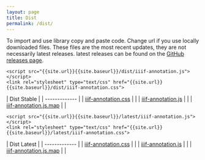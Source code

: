 ```yaml
---
layout: page
title: Dist
permalink: /dist/
---
```


<link rel="stylesheet" type="text/css" href="{{site.url}}{{site.baseurl}}/dist/iiif-annotation.css">

To import and use library copy and paste code. Change url if you use locally downloaded files. These files are the most recent updates, they are not necessarily latest releases. latest releases can be found on the [GitHub releases page](https://github.com/NCSU-Libraries/iiif-annotation/releases).

```
<script src="{{site.url}}{{site.baseurl}}/dist/iiif-annotation.js"></script>
<link rel="stylesheet" type="text/css" href="{{site.url}}{{site.baseurl}}/dist/iiif-annotation.css">
```

| Dist Stable | <a href="{{site.baseurl}}/dist2.zip" download="dist.zip"><i class="fas fa-download"></i></a>
| ------------- |
| [iiif-annotation.css](iiif-annotation.css) | <a href="{{site.baseurl}}/dist/iiif-annotation.css" download><i class="fas fa-download"></i></a> |
| [iiif-annotation.js](iiif-annotation.js) | <a href="{{site.baseurl}}/dist/iiif-annotation.js" download><i class="fas fa-download"></i></a> |
| [iiif-annotation.js.map](iiif-annotation.js.map) | <a href="{{site.baseurl}}/dist/iiif-annotation.js.map" download="iiif-annotation.js.map"><i class="fas fa-download"></i></a> |


```
<script src="{{site.url}}{{site.baseurl}}/latest/iiif-annotation.js"></script>
<link rel="stylesheet" type="text/css" href="{{site.url}}{{site.baseurl}}/latest/iiif-annotation.css">
```

| Dist Latest | <a href="{{site.baseurl}}/latest/dist2.zip" download="dist.zip"><i class="fas fa-download"></i></a>
| ------------- |
| [iiif-annotation.css](iiif-annotation.css) | <a href="{{site.baseurl}}/latest/iiif-annotation.css" download><i class="fas fa-download"></i></a> |
| [iiif-annotation.js](iiif-annotation.js) | <a href="{{site.baseurl}}/latest/iiif-annotation.js" download><i class="fas fa-download"></i></a> |
| [iiif-annotation.js.map](iiif-annotation.js.map) | <a href="{{site.baseurl}}/latest/iiif-annotation.js.map" download="iiif-annotation.js.map"><i class="fas fa-download"></i></a> |

<script>

function downloaddist(url) {
fetch(url).then(function(t) {
    return t.blob().then((b)=>{
        var a = document.createElement("a");
        a.href = URL.createObjectURL(b);
        var filename = url.split("/").slice(-1)[0];
        a.setAttribute("download", filename);
        a.click();
    }
    );
});
}
</script>
